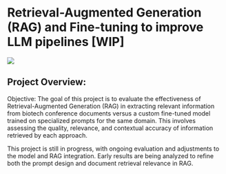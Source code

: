 # Retrieval-Augmented Generation (RAG) and Fine-tuning to improve LLM pipelines [WIP]
![](https://shrijayan.cpluz.com/wp-content/uploads/2024/04/1_YcEeuvDIfqh7nl1sDc3ww.webp)
## Project Overview:
Objective:
The goal of this project is to evaluate the effectiveness of Retrieval-Augmented Generation (RAG) in extracting relevant information from biotech conference documents versus a custom fine-tuned model trained on specialized prompts for the same domain. This involves assessing the quality, relevance, and contextual accuracy of information retrieved by each approach.

This project is still in progress, with ongoing evaluation and adjustments to the model and RAG integration. Early results are being analyzed to refine both the prompt design and document retrieval relevance in RAG.
